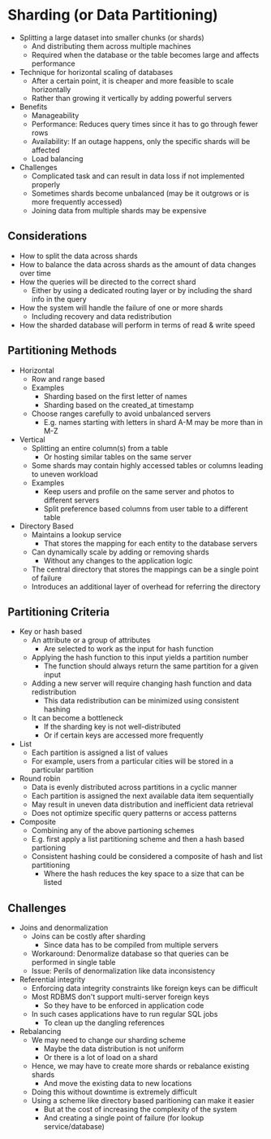 # Sharding (or Data Partitioning)

-   Splitting a large dataset into smaller chunks (or shards)
    -   And distributing them across multiple machines
    -   Required when the database or the table becomes large and affects performance
-   Technique for horizontal scaling of databases
    -   After a certain point, it is cheaper and more feasible to scale horizontally
    -   Rather than growing it vertically by adding powerful servers
-   Benefits
    -   Manageability
    -   Performance: Reduces query times since it has to go through fewer rows
    -   Availability: If an outage happens, only the specific shards will be affected
    -   Load balancing
-   Challenges
    -   Complicated task and can result in data loss if not implemented properly
    -   Sometimes shards become unbalanced (may be it outgrows or is more frequently accessed)
    -   Joining data from multiple shards may be expensive

## Considerations

-   How to split the data across shards
-   How to balance the data across shards as the amount of data changes over time
-   How the queries will be directed to the correct shard
    -   Either by using a dedicated routing layer or by including the shard info in the query
-   How the system will handle the failure of one or more shards
    -   Including recovery and data redistribution
-   How the sharded database will perform in terms of read & write speed

## Partitioning Methods

-   Horizontal
    -   Row and range based
    -   Examples
        -   Sharding based on the first letter of names
        -   Sharding based on the created_at timestamp
    -   Choose ranges carefully to avoid unbalanced servers
        -   E.g. names starting with letters in shard A-M may be more than in M-Z
-   Vertical
    -   Splitting an entire column(s) from a table
        -   Or hosting similar tables on the same server
    -   Some shards may contain highly accessed tables or columns leading to uneven workload
    -   Examples
        -   Keep users and profile on the same server and photos to different servers
        -   Split preference based columns from user table to a different table
-   Directory Based
    -   Maintains a lookup service
        -   That stores the mapping for each entity to the database servers
    -   Can dynamically scale by adding or removing shards
        -   Without any changes to the application logic
    -   The central directory that stores the mappings can be a single point of failure
    -   Introduces an additional layer of overhead for referring the directory

## Partitioning Criteria

-   Key or hash based
    -   An attribute or a group of attributes
        -   Are selected to work as the input for hash function
    -   Applying the hash function to this input yields a partition number
        -   The function should always return the same partition for a given input
    -   Adding a new server will require changing hash function and data redistribution
        -   This data redistribution can be minimized using consistent hashing
    -   It can become a bottleneck
        -   If the sharding key is not well-distributed
        -   Or if certain keys are accessed more frequently
-   List
    -   Each partition is assigned a list of values
    -   For example, users from a particular cities will be stored in a particular partition
-   Round robin
    -   Data is evenly distributed across partitions in a cyclic manner
    -   Each partition is assigned the next available data item sequentially
    -   May result in uneven data distribution and inefficient data retrieval
    -   Does not optimize specific query patterns or access patterns
-   Composite
    -   Combining any of the above partioning schemes
    -   E.g. first apply a list partitioning scheme and then a hash based partioning
    -   Consistent hashing could be considered a composite of hash and list partitioning
        -   Where the hash reduces the key space to a size that can be listed

## Challenges

-   Joins and denormalization
    -   Joins can be costly after sharding
        -   Since data has to be compiled from multiple servers
    -   Workaround: Denormalize database so that queries can be performed in single table
    -   Issue: Perils of denormalization like data inconsistency
-   Referential integrity
    -   Enforcing data integrity constraints like foreign keys can be difficult
    -   Most RDBMS don't support multi-server foreign keys
        -   So they have to be enforced in application code
    -   In such cases applications have to run regular SQL jobs
        -   To clean up the dangling references
-   Rebalancing
    -   We may need to change our sharding scheme
        -   Maybe the data distribution is not uniform
        -   Or there is a lot of load on a shard
    -   Hence, we may have to create more shards or rebalance existing shards
        -   And move the existing data to new locations
    -   Doing this without downtime is extremely difficult
    -   Using a scheme like directory based paritioning can make it easier
        -   But at the cost of increasing the complexity of the system
        -   And creating a single point of failure (for lookup service/database)
